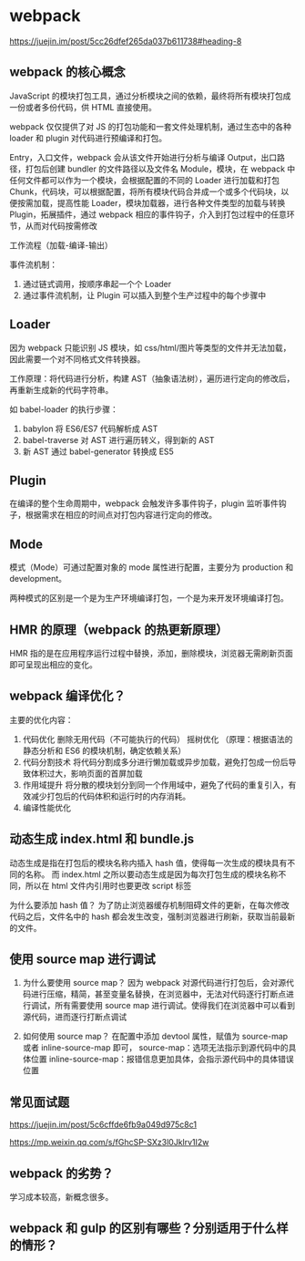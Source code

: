 # webpack

https://juejin.im/post/5cc26dfef265da037b611738#heading-8

## webpack 的核心概念

JavaScript 的模块打包工具，通过分析模块之间的依赖，最终将所有模块打包成一份或者多份代码，供 HTML 直接使用。

webpack 仅仅提供了对 JS 的打包功能和一套文件处理机制，通过生态中的各种 loader 和 plugin 对代码进行预编译和打包。

Entry，入口文件，webpack 会从该文件开始进行分析与编译
Output，出口路径，打包后创建 bundler 的文件路径以及文件名
Module，模块，在 webpack 中任何文件都可以作为一个模块，会根据配置的不同的 Loader 进行加载和打包
Chunk，代码块，可以根据配置，将所有模块代码合并成一个或多个代码块，以便按需加载，提高性能
Loader，模块加载器，进行各种文件类型的加载与转换
Plugin，拓展插件，通过 webpack 相应的事件钩子，介入到打包过程中的任意环节，从而对代码按需修改

工作流程（加载-编译-输出）

事件流机制：

1. 通过链式调用，按顺序串起一个个 Loader
2. 通过事件流机制，让 Plugin 可以插入到整个生产过程中的每个步骤中

## Loader

因为 webpack 只能识别 JS 模块，如 css/html/图片等类型的文件并无法加载，因此需要一个对不同格式文件转换器。

工作原理：将代码进行分析，构建 AST（抽象语法树），遍历进行定向的修改后，再重新生成新的代码字符串。

如 babel-loader 的执行步骤：

1. babylon 将 ES6/ES7 代码解析成 AST
2. babel-traverse 对 AST 进行遍历转义，得到新的 AST
3. 新 AST 通过 babel-generator 转换成 ES5

## Plugin

在编译的整个生命周期中，webpack 会触发许多事件钩子，plugin 监听事件钩子，根据需求在相应的时间点对打包内容进行定向的修改。

## Mode

模式（Mode）可通过配置对象的 mode 属性进行配置，主要分为 production 和 development。

两种模式的区别是一个是为生产环境编译打包，一个是为来开发环境编译打包。

## HMR 的原理（webpack 的热更新原理）

HMR 指的是在应用程序运行过程中替换，添加，删除模块，浏览器无需刷新页面即可呈现出相应的变化。

## webpack 编译优化？

主要的优化内容：

1. 代码优化
   删除无用代码（不可能执行的代码）
   摇树优化
   （原理：根据语法的静态分析和 ES6 的模块机制，确定依赖关系）
2. 代码分割技术
   将代码分割成多分进行懒加载或异步加载，避免打包成一份后导致体积过大，影响页面的首屏加载
3. 作用域提升
   将分散的模块划分到同一个作用域中，避免了代码的重复引入，有效减少打包后的代码体积和运行时的内存消耗。
4. 编译性能优化

## 动态生成 index.html 和 bundle.js

动态生成是指在打包后的模块名称内插入 hash 值，使得每一次生成的模块具有不同的名称。
而 index.html 之所以要动态生成是因为每次打包生成的模块名称不同，所以在 html 文件内引用时也要更改 script 标签

为什么要添加 hash 值？
为了防止浏览器缓存机制阻碍文件的更新，在每次修改代码之后，文件名中的 hash 都会发生改变，强制浏览器进行刷新，获取当前最新的文件。

## 使用 source map 进行调试

1. 为什么要使用 source map？
   因为 webpack 对源代码进行打包后，会对源代码进行压缩，精简，甚至变量名替换，在浏览器中，无法对代码逐行打断点进行调试，所有需要使用 source map 进行调试。使得我们在浏览器中可以看到源代码，进而逐行打断点调试

2. 如何使用 source map？
   在配置中添加 devtool 属性，赋值为 source-map 或者 inline-source-map 即可，
   source-map：选项无法指示到源代码中的具体位置
   inline-source-map：报错信息更加具体，会指示源代码中的具体错误位置

## 常见面试题

https://juejin.im/post/5c6cffde6fb9a049d975c8c1

https://mp.weixin.qq.com/s/fGhcSP-SXz3l0Jklrv1I2w

## webpack 的劣势？

学习成本较高，新概念很多。

## webpack 和 gulp 的区别有哪些？分别适用于什么样的情形？
